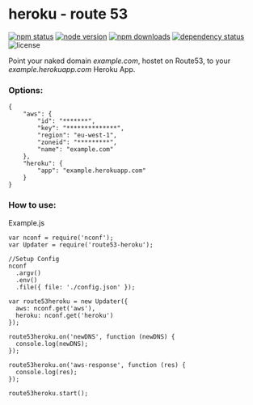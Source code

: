 # heroku - route 53

[![npm status](http://img.shields.io/npm/v/route53-heroku.svg?style=flat)](https://www.npmjs.org/package/route53-heroku)
[![node version](https://img.shields.io/node/v/route53-heroku.svg?style=flat)](http://nodejs.org)
[![npm downloads](https://img.shields.io/npm/dm/route53-heroku.svg?style=flat)](https://www.npmjs.org/package/route53-heroku)
[![dependency status](https://david-dm.org/philipheinser/route53-heroku.svg?style=flat)](https://david-dm.org/philipheinser/route53-heroku)
![license](https://img.shields.io/npm/l/route53-heroku.svg?style=flat)

Point your naked domain *example.com*, hostet on Route53, to your *example.herokuapp.com* Heroku App.

### Options:
```
{
	"aws": {
		"id": "*******",
		"key": "**************",
		"region": "eu-west-1",
		"zoneid": "*********",
		"name": "example.com"
	},
	"heroku": {
		"app": "example.herokuapp.com"
	}
}
```

### How to use:
Example.js
```
var nconf = require('nconf');
var Updater = require('route53-heroku');

//Setup Config
nconf
  .argv()
  .env()
  .file({ file: './config.json' });

var route53heroku = new Updater({
  aws: nconf.get('aws'),
  heroku: nconf.get('heroku')
});

route53heroku.on('newDNS', function (newDNS) {
  console.log(newDNS);
});

route53heroku.on('aws-response', function (res) {
  console.log(res);
});

route53heroku.start();
```
